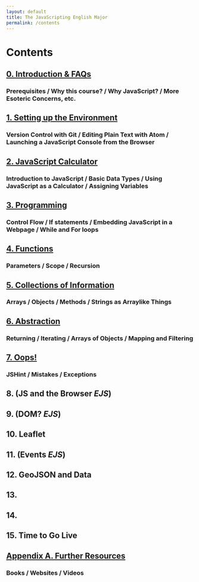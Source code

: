 ```yaml
---
layout: default
title: The JavaScripting English Major
permalink: /contents
---
```


# Contents

<div class="contents">

## [0. Introduction & FAQs](/0-introduction/)

### Prerequisites / Why this course? / Why JavaScript? / More Esoteric Concerns, etc.

## [1. Setting up the Environment](/1-environment/)

### Version Control with Git / Editing Plain Text with Atom / Launching a JavaScript Console from the Browser

## [2. JavaScript Calculator](/2-calculator/) 

### Introduction to JavaScript / Basic Data Types / Using JavaScript as a Calculator / Assigning Variables

## [3. Programming](/3-programming/)

### Control Flow / If statements / Embedding JavaScript in a Webpage / While and For loops

## [4. Functions](/4-functions) 

### Parameters / Scope / Recursion

## [5. Collections of Information](/5-collections/)

### Arrays / Objects / Methods / Strings as Arraylike Things

## [6. Abstraction](/6-abstraction)

### Returning / Iterating / Arrays of Objects / Mapping and Filtering

## [7. Oops!](/7-errors)

### JSHint / Mistakes / Exceptions

## 8. (JS and the Browser *EJS*)

## 9. (DOM? *EJS*)

## 10. Leaflet

## 11. (Events *EJS*)

## 12. GeoJSON and Data

## 13.

## 14.

## 15. Time to Go Live

## [Appendix A. Further Resources](/a-resources/)

### Books / Websites / Videos

</div>
